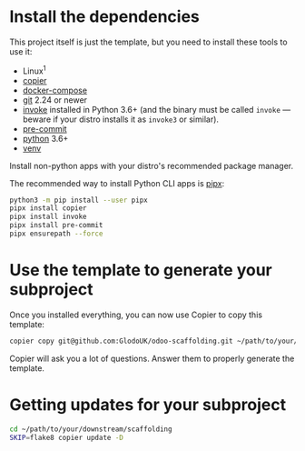 # Install the dependencies

This project itself is just the template, but you need to install these tools to use it:

- Linux<sup>1</sup>
- [copier](https://github.com/copier-org/copier)
- [docker-compose](https://docs.docker.com/compose/install/)
- [git](https://git-scm.com/) 2.24 or newer
- [invoke](https://www.pyinvoke.org/) installed in Python 3.6+ (and the binary must be
  called `invoke` — beware if your distro installs it as `invoke3` or similar).
- [pre-commit](https://pre-commit.com/)
- [python](https://www.python.org/) 3.6+
- [venv](https://docs.python.org/3/library/venv.html)

Install non-python apps with your distro's recommended package manager. 

The recommended way to install Python CLI apps is [pipx](https://pipxproject.github.io/pipx/):

```bash
python3 -m pip install --user pipx
pipx install copier
pipx install invoke
pipx install pre-commit
pipx ensurepath --force
```

# Use the template to generate your subproject

Once you installed everything, you can now use Copier to copy this template:

```bash
copier copy git@github.com:GlodoUK/odoo-scaffolding.git ~/path/to/your/subproject
```

Copier will ask you a lot of questions. Answer them to properly generate the template.

# Getting updates for your subproject

```bash
cd ~/path/to/your/downstream/scaffolding
SKIP=flake8 copier update -D
```